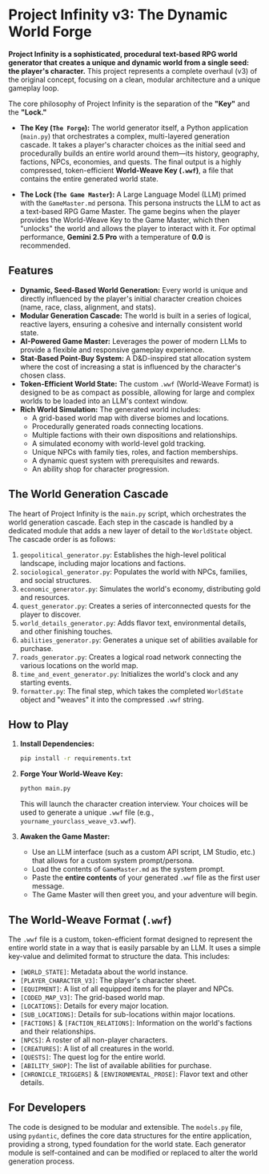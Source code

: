 # Project Infinity v3: The Dynamic World Forge

**Project Infinity is a sophisticated, procedural text-based RPG world generator that creates a unique and dynamic world from a single seed: the player's character.** This project represents a complete overhaul (v3) of the original concept, focusing on a clean, modular architecture and a unique gameplay loop.

The core philosophy of Project Infinity is the separation of the **"Key"** and the **"Lock."**

*   **The Key (`The Forge`):** The world generator itself, a Python application (`main.py`) that orchestrates a complex, multi-layered generation cascade. It takes a player's character choices as the initial seed and procedurally builds an entire world around them—its history, geography, factions, NPCs, economies, and quests. The final output is a highly compressed, token-efficient **World-Weave Key (`.wwf`)**, a file that contains the entire generated world state.

*   **The Lock (`The Game Master`):** A Large Language Model (LLM) primed with the `GameMaster.md` persona. This persona instructs the LLM to act as a text-based RPG Game Master. The game begins when the player provides the World-Weave Key to the Game Master, which then "unlocks" the world and allows the player to interact with it. For optimal performance, **Gemini 2.5 Pro** with a temperature of **0.0** is recommended.

## Features

*   **Dynamic, Seed-Based World Generation:** Every world is unique and directly influenced by the player's initial character creation choices (name, race, class, alignment, and stats).
*   **Modular Generation Cascade:** The world is built in a series of logical, reactive layers, ensuring a cohesive and internally consistent world state.
*   **AI-Powered Game Master:** Leverages the power of modern LLMs to provide a flexible and responsive gameplay experience.
*   **Stat-Based Point-Buy System:** A D&D-inspired stat allocation system where the cost of increasing a stat is influenced by the character's chosen class.
*   **Token-Efficient World State:** The custom `.wwf` (World-Weave Format) is designed to be as compact as possible, allowing for large and complex worlds to be loaded into an LLM's context window.
*   **Rich World Simulation:** The generated world includes:
    *   A grid-based world map with diverse biomes and locations.
    *   Procedurally generated roads connecting locations.
    *   Multiple factions with their own dispositions and relationships.
    *   A simulated economy with world-level gold tracking.
    *   Unique NPCs with family ties, roles, and faction memberships.
    *   A dynamic quest system with prerequisites and rewards.
    *   An ability shop for character progression.

## The World Generation Cascade

The heart of Project Infinity is the `main.py` script, which orchestrates the world generation cascade. Each step in the cascade is handled by a dedicated module that adds a new layer of detail to the `WorldState` object. The cascade order is as follows:

1.  `geopolitical_generator.py`: Establishes the high-level political landscape, including major locations and factions.
2.  `sociological_generator.py`: Populates the world with NPCs, families, and social structures.
3.  `economic_generator.py`: Simulates the world's economy, distributing gold and resources.
4.  `quest_generator.py`: Creates a series of interconnected quests for the player to discover.
5.  `world_details_generator.py`: Adds flavor text, environmental details, and other finishing touches.
6.  `abilities_generator.py`: Generates a unique set of abilities available for purchase.
7.  `roads_generator.py`: Creates a logical road network connecting the various locations on the world map.
8.  `time_and_event_generator.py`: Initializes the world's clock and any starting events.
9.  `formatter.py`: The final step, which takes the completed `WorldState` object and "weaves" it into the compressed `.wwf` string.

## How to Play

1.  **Install Dependencies:**
    ```bash
    pip install -r requirements.txt
    ```

2.  **Forge Your World-Weave Key:**
    ```bash
    python main.py
    ```
    This will launch the character creation interview. Your choices will be used to generate a unique `.wwf` file (e.g., `yourname_yourclass_weave_v3.wwf`).

3.  **Awaken the Game Master:**
    *   Use an LLM interface (such as a custom API script, LM Studio, etc.) that allows for a custom system prompt/persona.
    *   Load the contents of `GameMaster.md` as the system prompt.
    *   Paste the **entire contents** of your generated `.wwf` file as the first user message.
    *   The Game Master will then greet you, and your adventure will begin.

## The World-Weave Format (`.wwf`)

The `.wwf` file is a custom, token-efficient format designed to represent the entire world state in a way that is easily parsable by an LLM. It uses a simple key-value and delimited format to structure the data. This includes:

*   `[WORLD_STATE]`: Metadata about the world instance.
*   `[PLAYER_CHARACTER_V3]`: The player's character sheet.
*   `[EQUIPMENT]`: A list of all equipped items for the player and NPCs.
*   `[CODED_MAP_V3]`: The grid-based world map.
*   `[LOCATIONS]`: Details for every major location.
*   `[SUB_LOCATIONS]`: Details for sub-locations within major locations.
*   `[FACTIONS]` & `[FACTION_RELATIONS]`: Information on the world's factions and their relationships.
*   `[NPCS]`: A roster of all non-player characters.
*   `[CREATURES]`: A list of all creatures in the world.
*   `[QUESTS]`: The quest log for the entire world.
*   `[ABILITY_SHOP]`: The list of available abilities for purchase.
*   `[CHRONICLE_TRIGGERS]` & `[ENVIRONMENTAL_PROSE]`: Flavor text and other details.

## For Developers

The code is designed to be modular and extensible. The `models.py` file, using `pydantic`, defines the core data structures for the entire application, providing a strong, typed foundation for the world state. Each generator module is self-contained and can be modified or replaced to alter the world generation process.
